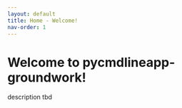 ```yaml
---
layout: default
title: Home - Welcome!
nav-order: 1
---
```


# Welcome to pycmdlineapp-groundwork!

description tbd

